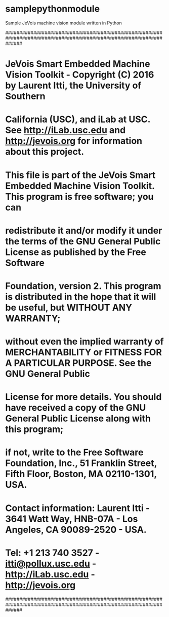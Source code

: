 # samplepythonmodule

Sample JeVois machine vision module written in Python





######################################################################################################################
#
# JeVois Smart Embedded Machine Vision Toolkit - Copyright (C) 2016 by Laurent Itti, the University of Southern
# California (USC), and iLab at USC. See http://iLab.usc.edu and http://jevois.org for information about this project.
#
# This file is part of the JeVois Smart Embedded Machine Vision Toolkit.  This program is free software; you can
# redistribute it and/or modify it under the terms of the GNU General Public License as published by the Free Software
# Foundation, version 2.  This program is distributed in the hope that it will be useful, but WITHOUT ANY WARRANTY;
# without even the implied warranty of MERCHANTABILITY or FITNESS FOR A PARTICULAR PURPOSE.  See the GNU General Public
# License for more details.  You should have received a copy of the GNU General Public License along with this program;
# if not, write to the Free Software Foundation, Inc., 51 Franklin Street, Fifth Floor, Boston, MA 02110-1301, USA.
#
# Contact information: Laurent Itti - 3641 Watt Way, HNB-07A - Los Angeles, CA 90089-2520 - USA.
# Tel: +1 213 740 3527 - itti@pollux.usc.edu - http://iLab.usc.edu - http://jevois.org
######################################################################################################################

